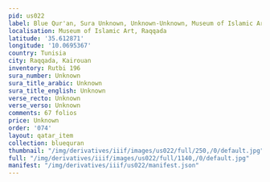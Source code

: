 ```yaml
---
pid: us022
label: Blue Qur'an, Sura Unknown, Unknown-Unknown, Museum of Islamic Art, Raqqada
localisation: Museum of Islamic Art, Raqqada
latitude: '35.612871'
longitude: '10.0695367'
country: Tunisia
city: Raqqada, Kairouan
inventory: Rutbi 196
sura_number: Unknown
sura_title_arabic: Unknown
sura_title_english: Unknown
verse_recto: Unknown
verse_verso: Unknown
comments: 67 folios
price: Unknown
order: '074'
layout: qatar_item
collection: bluequran
thumbnail: "/img/derivatives/iiif/images/us022/full/250,/0/default.jpg"
full: "/img/derivatives/iiif/images/us022/full/1140,/0/default.jpg"
manifest: "/img/derivatives/iiif/us022/manifest.json"
---
```


